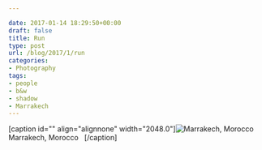```yaml
---

date: 2017-01-14 18:29:50+00:00
draft: false
title: Run
type: post
url: /blog/2017/1/run
categories:
- Photography
tags:
- people
- b&w
- shadow
- Marrakech
---
```


[caption id="" align="alignnone" width="2048.0"]![ Marrakech, Morocco   ](/images/2017-01-14-20171run/IMG_0491.JPG)
 Marrakech, Morocco   [/caption]
